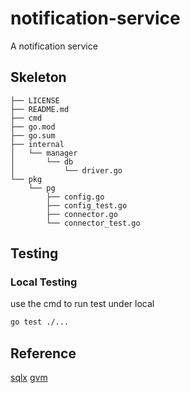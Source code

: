 # notification-service
A notification service

## Skeleton
```text
├── LICENSE
├── README.md
├── cmd
├── go.mod
├── go.sum
├── internal
│   └── manager
│       └── db
│           └── driver.go
└── pkg
    └── pg
        ├── config.go
        ├── config_test.go
        ├── connector.go
        └── connector_test.go
```

## Testing

### Local Testing
use the cmd to run test under local
```bash
go test ./...
```

## Reference
[sqlx](https://github.com/jmoiron/sqlx)
[gvm](https://github.com/moovweb/gvm)
